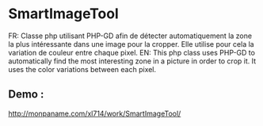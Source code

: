 # SmartImageTool
FR: Classe php utilisant PHP-GD afin de détecter automatiquement la zone la plus intéressante dans une image pour la cropper. Elle utilise pour cela la variation de couleur entre chaque pixel.
EN: This php class uses PHP-GD to automatically find the most interesting zone in a picture in order to crop it. It uses the color variations between each pixel.</p>

## Demo :
http://monpaname.com/xl714/work/SmartImageTool/